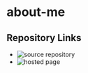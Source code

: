 # about-me

## Repository Links
  - ![source repository](https://github.com/pinky407/about-me)
  - ![hosted page]()
